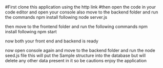 #First clone this application using the http link
#then open the code in your code editor and open your console also
move to the backend folder and run the commands
npm install following node server.js

then move to the frontend folder and run the following commands 
npm install following npm start 

now both your front end and backend is ready 

now open console again and move to the backend folder and run the node seed.js file this will put the Sample structure into the database but will delete any other data present in it so be cautions 
enjoy the application